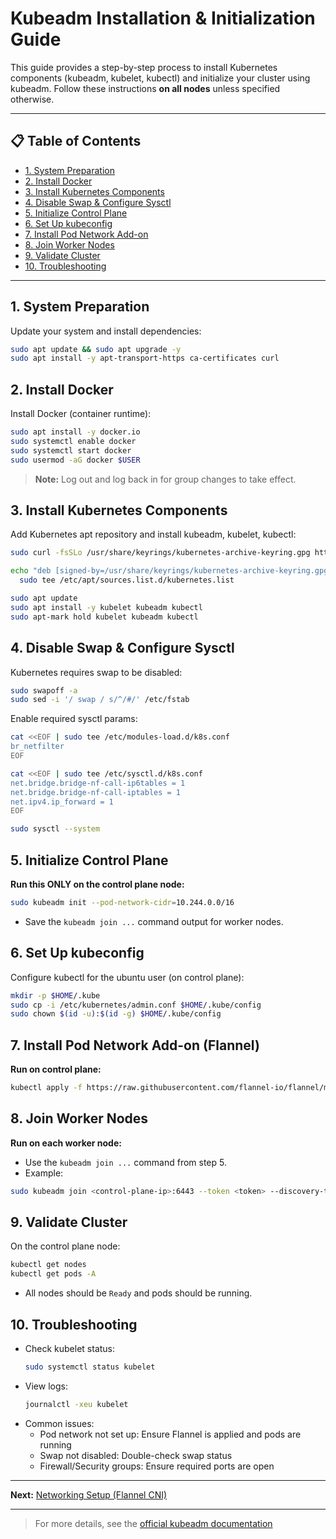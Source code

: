 # Kubeadm Installation & Initialization Guide

This guide provides a step-by-step process to install Kubernetes components (kubeadm, kubelet, kubectl) and initialize your cluster using kubeadm. Follow these instructions **on all nodes** unless specified otherwise.

---

## 📋 Table of Contents
- [1. System Preparation](#1-system-preparation)
- [2. Install Docker](#2-install-docker)
- [3. Install Kubernetes Components](#3-install-kubernetes-components)
- [4. Disable Swap & Configure Sysctl](#4-disable-swap--configure-sysctl)
- [5. Initialize Control Plane](#5-initialize-control-plane)
- [6. Set Up kubeconfig](#6-set-up-kubeconfig)
- [7. Install Pod Network Add-on](#7-install-pod-network-add-on)
- [8. Join Worker Nodes](#8-join-worker-nodes)
- [9. Validate Cluster](#9-validate-cluster)
- [10. Troubleshooting](#10-troubleshooting)

---

## 1. System Preparation

Update your system and install dependencies:
```sh
sudo apt update && sudo apt upgrade -y
sudo apt install -y apt-transport-https ca-certificates curl
```

## 2. Install Docker

Install Docker (container runtime):
```sh
sudo apt install -y docker.io
sudo systemctl enable docker
sudo systemctl start docker
sudo usermod -aG docker $USER
```
> **Note:** Log out and log back in for group changes to take effect.

## 3. Install Kubernetes Components

Add Kubernetes apt repository and install kubeadm, kubelet, kubectl:
```sh
sudo curl -fsSLo /usr/share/keyrings/kubernetes-archive-keyring.gpg https://packages.cloud.google.com/apt/doc/apt-key.gpg

echo "deb [signed-by=/usr/share/keyrings/kubernetes-archive-keyring.gpg] https://apt.kubernetes.io/ kubernetes-xenial main" | \
  sudo tee /etc/apt/sources.list.d/kubernetes.list

sudo apt update
sudo apt install -y kubelet kubeadm kubectl
sudo apt-mark hold kubelet kubeadm kubectl
```

## 4. Disable Swap & Configure Sysctl

Kubernetes requires swap to be disabled:
```sh
sudo swapoff -a
sudo sed -i '/ swap / s/^/#/' /etc/fstab
```

Enable required sysctl params:
```sh
cat <<EOF | sudo tee /etc/modules-load.d/k8s.conf
br_netfilter
EOF

cat <<EOF | sudo tee /etc/sysctl.d/k8s.conf
net.bridge.bridge-nf-call-ip6tables = 1
net.bridge.bridge-nf-call-iptables = 1
net.ipv4.ip_forward = 1
EOF

sudo sysctl --system
```

## 5. Initialize Control Plane

**Run this ONLY on the control plane node:**
```sh
sudo kubeadm init --pod-network-cidr=10.244.0.0/16
```
- Save the `kubeadm join ...` command output for worker nodes.

## 6. Set Up kubeconfig

Configure kubectl for the ubuntu user (on control plane):
```sh
mkdir -p $HOME/.kube
sudo cp -i /etc/kubernetes/admin.conf $HOME/.kube/config
sudo chown $(id -u):$(id -g) $HOME/.kube/config
```

## 7. Install Pod Network Add-on (Flannel)

**Run on control plane:**
```sh
kubectl apply -f https://raw.githubusercontent.com/flannel-io/flannel/master/Documentation/kube-flannel.yml
```

## 8. Join Worker Nodes

**Run on each worker node:**
- Use the `kubeadm join ...` command from step 5.
- Example:
```sh
sudo kubeadm join <control-plane-ip>:6443 --token <token> --discovery-token-ca-cert-hash sha256:<hash>
```

## 9. Validate Cluster

On the control plane node:
```sh
kubectl get nodes
kubectl get pods -A
```
- All nodes should be `Ready` and pods should be running.

## 10. Troubleshooting

- Check kubelet status:
  ```sh
  sudo systemctl status kubelet
  ```
- View logs:
  ```sh
  journalctl -xeu kubelet
  ```
- Common issues:
  - Pod network not set up: Ensure Flannel is applied and pods are running
  - Swap not disabled: Double-check swap status
  - Firewall/Security groups: Ensure required ports are open

---

**Next:** [Networking Setup (Flannel CNI)](networking-setup.md)

---

> For more details, see the [official kubeadm documentation](https://kubernetes.io/docs/setup/production-environment/tools/kubeadm/install-kubeadm/)
